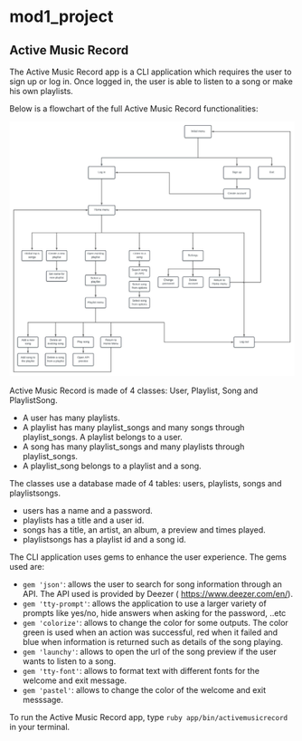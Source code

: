 # mod1_project
## Active Music Record

The Active Music Record app is a CLI application which requires the user to sign up or log in. Once logged in, the user is able to listen to a song or make his own playlists.

Below is a flowchart of the full Active Music Record functionalities: 

![Alt text](https://github.com/JoaquinGomezCabido/mod1_project/blob/master/Mod1%20project%20-%20Active%20Music%20Record%20-%20Flatiron.jpeg)

Active Music Record is made of 4 classes: User, Playlist, Song and PlaylistSong.

- A user has many playlists.
- A playlist has many playlist_songs and many songs through playlist_songs. A playlist belongs to a user.
- A song has many playlist_songs and many playlists through playlist_songs.
- A playlist_song belongs to a playlist and a song.

The classes use a database made of 4 tables: users, playlists, songs and playlistsongs.

- users has a name and a password.
- playlists has a title and a user id.
- songs has a title, an artist, an album, a preview and times played.
- playlistsongs has a playlist id and a song id.

The CLI application uses gems to enhance the user experience. The gems used are:

- `gem 'json'`: allows the user to search for song information through an API. The API used is provided by Deezer ( https://www.deezer.com/en/).
- `gem 'tty-prompt'`: allows the application to use a larger variety of prompts like yes/no, hide answers when asking for the password, ..etc
- `gem 'colorize'`: allows to change the color for some outputs. The color green is used when an action was successful, red    when it failed and blue when information is returned such as details of the song playing.
- `gem 'launchy'`: allows to open the url of the song preview if the user wants to listen to a song.
- `gem 'tty-font'`: allows to format text with different fonts for the welcome and exit message.
- `gem 'pastel'`: allows to change the color of the welcome and exit messsage.

To run the Active Music Record app, type `ruby app/bin/activemusicrecord` in your terminal.
